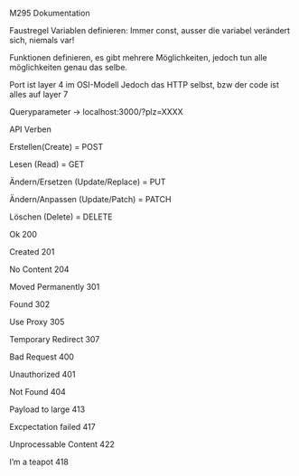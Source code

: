M295 Dokumentation

Faustregel Variablen definieren:
Immer const, ausser die variabel verändert sich, niemals var!

Funktionen definieren, es gibt mehrere Möglichkeiten, jedoch tun alle möglichkeiten genau das selbe.

Port ist layer 4 im OSI-Modell
Jedoch das HTTP selbst, bzw der code ist alles auf layer 7

Queryparameter -> localhost:3000/?plz=XXXX

API Verben

Erstellen(Create) = POST

Lesen (Read) = GET

Ändern/Ersetzen (Update/Replace) = PUT

Ändern/Anpassen (Update/Patch)  = PATCH

Löschen (Delete) = DELETE

Ok 200 

Created 201

No Content 204

Moved Permanently 301

Found 302

Use Proxy 305

Temporary Redirect 307

Bad Request 400

Unauthorized 401

Not Found 404

Payload to large 413

Excpectation failed 417

Unprocessable Content 422

I’m a teapot 418


